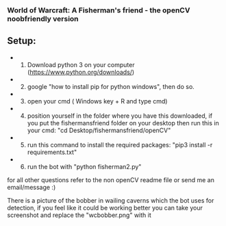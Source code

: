 ### World of Warcraft: A Fisherman's friend - the openCV noobfriendly version

Setup:
--------------
* 1. Download python 3 on your computer (https://www.python.org/downloads/)
* 2. google "how to install pip for python windows", then do so.
* 3. open your cmd ( Windows key + R and type cmd)
* 4. position yourself in the folder where you have this downloaded, if you put the fishermansfriend folder on your desktop then run this in your cmd: "cd Desktop/fishermansfriend/openCV"
* 5. run this command to install the required packages: "pip3 install -r requirements.txt"
* 6. run the bot with "python fisherman2.py"


for all other questions refer to the non openCV readme file or send me an email/message :)

There is a picture of the bobber in wailing caverns which the bot uses for detection, if you feel like it could be working better you can take your screenshot and replace the "wcbobber.png" with it 
